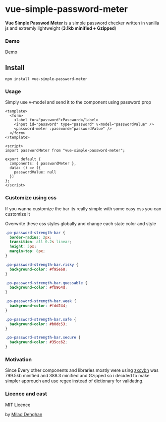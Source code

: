 # vue-simple-password-meter

**Vue Simple Passwod Meter** is a simple password checker written in vanilla js and extremly lightweight (**3.1kb minified + Gzipped**)

### Demo

[Demo](https://miladd3.github.io/vue-simple-password-meter/)

## Install

`npm install vue-simple-password-meter`

### Usage

Simply use v-model and send it to the component using password prop

```vue
<template>
  <form>
    <label for="password">Password</label>
    <input id="password" type="password" v-model="passwordValue" />
    <password-meter :password="passwordValue" />
  </form>
</template>

<script>
import passwordMeter from "vue-simple-password-meter";

export default {
  components: { passwordMeter },
  data: () => ({
    passwordValue: null
  })
};
</script>
```

### Customize using css

If you wanna customize the bar its really simple with some easy css you can customize it

Overwrite these css styles globally and change each state color and style

```css
.po-password-strength-bar {
  border-radius: 2px;
  transition: all 0.2s linear;
  height: 5px;
  margin-top: 8px;
}

.po-password-strength-bar.risky {
  background-color: #f95e68;
}

.po-password-strength-bar.guessable {
  background-color: #fb964d;
}

.po-password-strength-bar.weak {
  background-color: #fdd244;
}

.po-password-strength-bar.safe {
  background-color: #b0dc53;
}

.po-password-strength-bar.secure {
  background-color: #35cc62;
}
```

### Motivation

Since Every other components and libraries mostly were using [zxcvbn](https://github.com/dropbox/zxcvbn) was 799.5kb minified and 388.3 minified and Gzipped so i decided to make simpler approuch and use regex instead of dictionary for validating.

### Licence and cast

MIT Licence

by [Milad Dehghan](https://dehghan.net)
